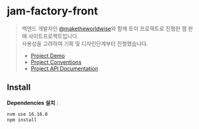 # jam-factory-front

> 백엔드 개발자인 [@maketheworldwise](https://github.com/maketheworldwise)와 함께 토이 프로젝트로 진행한 잼 판매 사이트프로젝트입니다.<br/>
사용성을 고려하여 기획 및 디자인단계부터 진행했습니다. 
> - [Project Demo](/docs/project_demo.md)
> - [Project Conventions](/docs/project_conventions.md)
> - [Project API Documentation](/docs/project_api_doc.md)

## Install

**Dependencies 설치** :

```sh
nvm use 16.16.0
npm install
```

